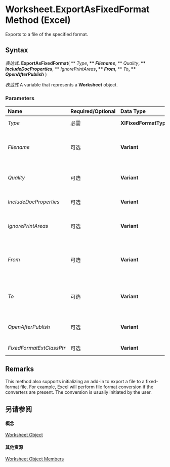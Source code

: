 
# Worksheet.ExportAsFixedFormat Method (Excel)

Exports to a file of the specified format.


## Syntax

 _表达式_. **ExportAsFixedFormat**( ** _Type_**, ** _Filename_**, ** _Quality_**, ** _IncludeDocProperties_**, ** _IgnorePrintAreas_**, ** _From_**, ** _To_**, ** _OpenAfterPublish_** )

 _表达式_ A variable that represents a **Worksheet** object.


### Parameters



|**Name**|**Required/Optional**|**Data Type**|**Description**|
|:-----|:-----|:-----|:-----|
| _Type_|必需|**XlFixedFormatType**|The type of file format to export to.|
| _Filename_|可选|**Variant**|The file name of the file to be saved. You can include a full path, or Excel saves the file in the current folder.|
| _Quality_|可选|**Variant**|Optional  **[XlFixedFormatQuality](bb57bc82-0674-2db8-0214-5affcbb4bf5a.md)**. Specifies the quality of the published file.|
| _IncludeDocProperties_|可选|**Variant**|**True** to include the document properties; otherwise **False**.|
| _IgnorePrintAreas_|可选|**Variant**|**True** to ignore any print areas set when publishing; otherwise **False**.|
| _From_|可选|**Variant**|The number of the page at which to start publishing. If this argument is omitted, publishing starts at the beginning.|
| _To_|可选|**Variant**|The number of the last page to publish. If this argument is omitted, publishing ends with the last page.|
| _OpenAfterPublish_|可选|**Variant**|**True** to display the file in the viewer after it is published; otherwise **False**.|
| _FixedFormatExtClassPtr_|可选|**Variant**|Pointer to the  **FixedFormatExt** class.|

## Remarks

 This method also supports initializing an add-in to export a file to a fixed-format file. For example, Excel will perform file format conversion if the converters are present. The conversion is usually initiated by the user.


## 另请参阅


#### 概念


[Worksheet Object](182b705e-854a-81cc-a4b0-59b942de55ae.md)
#### 其他资源


[Worksheet Object Members](http://msdn.microsoft.com/library/f8c1afea-1a1c-f5e4-37e3-52c434c8c157%28Office.15%29.aspx)